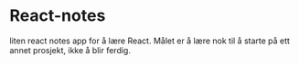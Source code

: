 # React-notes
liten react notes app for å lære React.  Målet er å lære nok til å starte på ett annet prosjekt, ikke å blir ferdig. 
